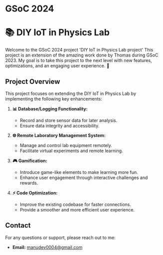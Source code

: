 # GSoC 2024
# 📚 DIY IoT in Physics Lab 

Welcome to the GSoC 2024 project 'DIY IoT in Physics Lab project' This project is an extension of the amazing work done by Thomas during GSoC 2023. My goal is to take this project to the next level with new features, optimizations, and an engaging user experience. 🚀

## Project Overview

This project focuses on extending the DIY IoT in Physics Lab by implementing the following key enhancements:

1. **📊 Database/Logging Functionality:** 
   - Record and store sensor data for later analysis.
   - Ensure data integrity and accessibility.

2. **🌐 Remote Laboratory Management System:**
   - Manage and control lab equipment remotely.
   - Facilitate virtual experiments and remote learning.

3. **🎮 Gamification:**
   - Introduce game-like elements to make learning more fun.
   - Enhance user engagement through interactive challenges and rewards.

4. **⚡ Code Optimization:**
   - Improve the existing codebase for faster connections.
   - Provide a smoother and more efficient user experience.


## Contact

For any questions or support, please reach out to me:

- **Email:** manudev0004@gmail.com

